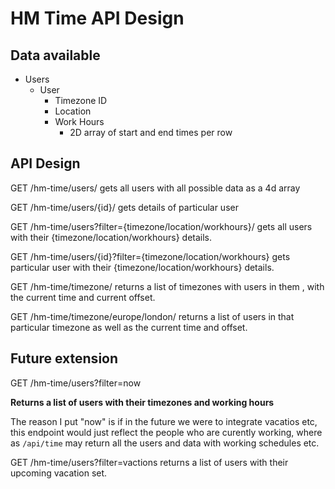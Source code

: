 HM Time API Design
==================

Data available
--------------

* Users
	* User
		* Timezone ID
		* Location
		* Work Hours
			* 2D array of start and end times per row


API Design
-------
GET /hm-time/users/ gets all users with all possible data as a 4d array

GET /hm-time/users/{id}/ gets details of particular user

GET /hm-time/users?filter={timezone/location/workhours}/ gets all users with their {timezone/location/workhours} details.

GET /hm-time/users/{id}?filter={timezone/location/workhours} gets particular user with their {timezone/location/workhours} details.

GET /hm-time/timezone/ returns a list of timezones with users in them , with the current time and current offset.

GET /hm-time/timezone/europe/london/ returns a list of users in that particular timezone as well as the current time and offset.


Future extension
----------------
GET /hm-time/users?filter=now

**Returns a list of users with their timezones and working hours**

The reason I put "now" is if in the future we were to integrate vacatios etc, this endpoint would just reflect the people who are curently working, where as `/api/time` may return all the users and data with working schedules etc.

GET /hm-time/users?filter=vactions returns a list of users with their upcoming vacation set.


